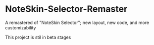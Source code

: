 # NoteSkin-Selector-Remaster
A remastered of "NoteSkin Selector"; new layout, new code, and more customizability

This project is stil in beta stages